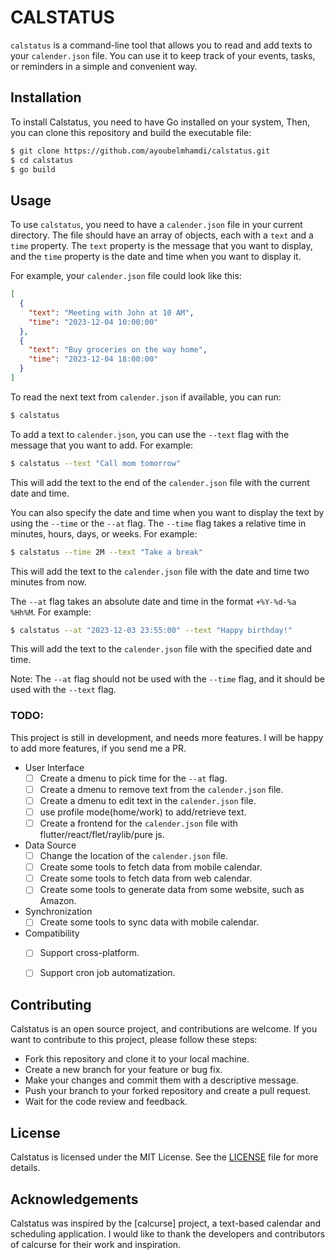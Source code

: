 # CALSTATUS

`calstatus` is a command-line tool that allows you to read and add texts to your `calender.json` file. You can use it to keep track of your events, tasks, or reminders in a simple and convenient way.

## Installation

To install Calstatus, you need to have Go installed on your system, Then, you can clone this repository and build the executable file:

```bash
$ git clone https://github.com/ayoubelmhamdi/calstatus.git
$ cd calstatus
$ go build
```

## Usage

To use `calstatus`, you need to have a `calender.json` file in your current directory. The file should have an array of objects, each with a `text` and a `time` property. The `text` property is the message that you want to display, and the `time` property is the date and time when you want to display it.

For example, your `calender.json` file could look like this:

```json
[
  {
    "text": "Meeting with John at 10 AM",
    "time": "2023-12-04 10:00:00"
  },
  {
    "text": "Buy groceries on the way home",
    "time": "2023-12-04 18:00:00"
  }
]
```

To read the next text from `calender.json` if available, you can run:

```bash
$ calstatus
```

To add a text to `calender.json`, you can use the `--text` flag with the message that you want to add. For example:

```bash
$ calstatus --text "Call mom tomorrow"
```

This will add the text to the end of the `calender.json` file with the current date and time.

You can also specify the date and time when you want to display the text by using the `--time` or the `--at` flag. The `--time` flag takes a relative time in minutes, hours, days, or weeks. For example:

```bash
$ calstatus --time 2M --text "Take a break"
```

This will add the text to the `calender.json` file with the date and time two minutes from now.

The `--at` flag takes an absolute date and time in the format `+%Y-%d-%a %Hh%M`. For example:

```bash
$ calstatus --at "2023-12-03 23:55:00" --text "Happy birthday!"
```

This will add the text to the `calender.json` file with the specified date and time.

Note: The `--at` flag should not be used with the `--time` flag, and it should be used with the `--text` flag.

### TODO:

This project is still in development, and needs more features. I will be happy to add more features, if you send me a PR.

- User Interface
    - [ ] Create a dmenu to pick time for the `--at` flag.
    - [ ] Create a dmenu to remove text from the `calender.json` file.
    - [ ] Create a dmenu to edit text in the `calender.json` file.
    - [ ] use profile mode(home/work) to add/retrieve text.
    - [ ] Create a frontend for the `calender.json` file with flutter/react/flet/raylib/pure js.

- Data Source
    - [ ] Change the location of the `calender.json` file.
    - [ ] Create some tools to fetch data from mobile calendar.
    - [ ] Create some tools to fetch data from web calendar.
    - [ ] Create some tools to generate data from some website, such as Amazon.

- Synchronization
    - [ ] Create some tools to sync data with mobile calendar.

- Compatibility
    - [ ] Support cross-platform.
    - [ ] Support cron job automatization.


## Contributing

Calstatus is an open source project, and contributions are welcome. If you want to contribute to this project, please follow these steps:

- Fork this repository and clone it to your local machine.
- Create a new branch for your feature or bug fix.
- Make your changes and commit them with a descriptive message.
- Push your branch to your forked repository and create a pull request.
- Wait for the code review and feedback.

## License

Calstatus is licensed under the MIT License. See the [LICENSE](./LICENSE) file for more details.

## Acknowledgements

Calstatus was inspired by the [calcurse] project, a text-based calendar and scheduling application. I would like to thank the developers and contributors of calcurse for their work and inspiration.
